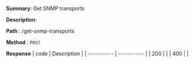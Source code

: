 **Summary**: Get SNMP transports

**Description**:

**Path** : /get-snmp-transports

**Method** : `POST`

**Response**
| code      | Description |
| ----------- | ----------- |
|  200   |       |
|  400   |       |


